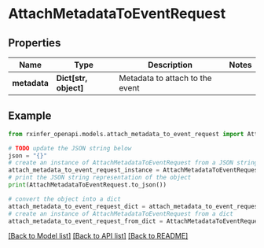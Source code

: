 # AttachMetadataToEventRequest


## Properties

Name | Type | Description | Notes
------------ | ------------- | ------------- | -------------
**metadata** | **Dict[str, object]** | Metadata to attach to the event | 

## Example

```python
from rxinfer_openapi.models.attach_metadata_to_event_request import AttachMetadataToEventRequest

# TODO update the JSON string below
json = "{}"
# create an instance of AttachMetadataToEventRequest from a JSON string
attach_metadata_to_event_request_instance = AttachMetadataToEventRequest.from_json(json)
# print the JSON string representation of the object
print(AttachMetadataToEventRequest.to_json())

# convert the object into a dict
attach_metadata_to_event_request_dict = attach_metadata_to_event_request_instance.to_dict()
# create an instance of AttachMetadataToEventRequest from a dict
attach_metadata_to_event_request_from_dict = AttachMetadataToEventRequest.from_dict(attach_metadata_to_event_request_dict)
```
[[Back to Model list]](../README.md#documentation-for-models) [[Back to API list]](../README.md#documentation-for-api-endpoints) [[Back to README]](../README.md)


